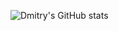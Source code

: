 ![Dmitry's GitHub stats](https://github-readme-stats.vercel.app/api?username=dimkagithub&show_icons=true&include_all_commits=true&count_private=true&theme=vision-friendly-dark)
